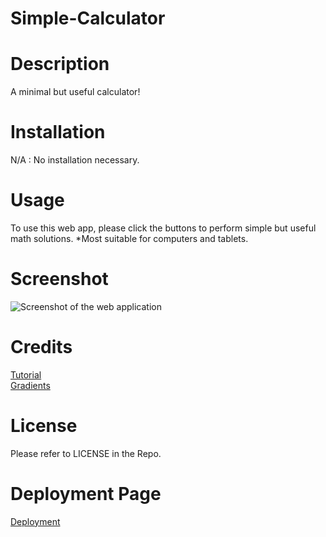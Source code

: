 # Simple-Calculator

# Description
A minimal but useful calculator!

# Installation
N/A : No installation necessary.

# Usage
To use this web app, please click the buttons to perform simple but useful math solutions.
*Most suitable for computers and tablets.

# Screenshot
![Screenshot of the web application](./assets/img/mini-calc.png)

# Credits
[Tutorial](https://www.youtube.com/watch?v=j59qQ7YWLxw)
<br>
[Gradients](https://gradients.shecodes.io/gradients/27)

# License
Please refer to LICENSE in the Repo.

# Deployment Page
[Deployment](https://davidmichaelmackey.github.io/mini-calc/)
